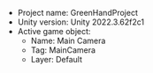 <!-- UNITY CODE ASSIST INSTRUCTIONS START -->
- Project name: GreenHandProject
- Unity version: Unity 2022.3.62f2c1
- Active game object:
  - Name: Main Camera
  - Tag: MainCamera
  - Layer: Default
<!-- UNITY CODE ASSIST INSTRUCTIONS END -->